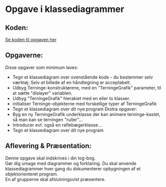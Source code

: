 # Opgave i klassediagrammer

## Koden:
[Se koden til opgaven her](forlob22_klassediagramOpgaveKode.md)

## Opgaverne:
Disse opgaver som minimum laves:
- Tegn et klassediagram over ovenstående kode - du bestemmer selv værktøj. Selv et billede af en håndtegning er acceptabelt.
- Udbyg Terninge-konstruktørene, med en "TerningeGrafik" parameter, til at sætte "dislayer" variablen.
- Udbyg "TerningeGrafik" hierakiet med en eller to klasser.
- initialiser Terninge-objekterne med forskellige typer af TerningeGrafik     
- Tegn et klassediagram over dit nye program
Ekstra opgaver:
- Byg en ny TerningeGrafik underklasse der kan animere terninge-kastet, så man kan se terningen "ruller"...
- Introducer evt. også en raflebægerklasse...
- Tegn et klassediagram over dit nye program

## Aflevering & Præsentation:
Denne opgave skal indskrives i din log-bog.        
Gør dig umage med diagrammer og forklaring. Du skal anvende klassediagrammer hver gang du dokumenterer opbygningen af et objektorienteret program.         
En af grupperne skal afslutningsvist præsentere.   
